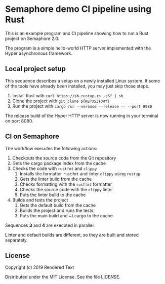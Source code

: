 # Semaphore demo CI pipeline using Rust

This is an example program and CI pipeline showing how to run a Rust project on Semaphore 2.0.

The program is a simple hello-world HTTP server implemented with the Hyper asynchronous framework.

## Local project setup

This sequence describes a setup on a newly installed Linux system. If some of the tools have already been installed, you may just skip those steps.

1. Install Rust with `curl https://sh.rustup.rs -sSf | sh`
2. Clone the project with `git clone ${REPOSITORY}`
3. Run the project with `cargo run --verbose --release -- --port 8080`

The release build of the Hyper HTTP server is now running in your terminal on port 8080.

## CI on Semaphore

The workflow executes the following actions:
1. Checkouts the source code from the Git repository
2. Gets the cargo package index from the cache
3. Checks the code with `rustfmt` and `clippy`
   1. Installs the formatter `rustfmt` and linter `clippy` using `rustup`
   2. Gets the linter build from the cache
   3. Checks formatting with the `rustfmt` formatter
   4. Checks the source code with the `clippy` linter
   5. Puts the linter build to the cache
4. Builds and tests the project
   1. Gets the default build from the cache
   2. Builds the project and runs the tests
   3. Puts the main build and ~/.cargo to the cache

Sequences **3** and **4** are executed in parallel.

Linter and default builds are different, so they are built and stored separately.

## License

Copyright (c) 2019 Rendered Text

Distributed under the MIT License. See the file LICENSE.
